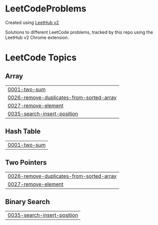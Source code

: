 # LeetCodeProblems
Created using [LeetHub v2](https://github.com/arunbhardwaj/LeetHub-2.0)

Solutions to different LeetCode problems, tracked by this repo using the LeetHub v2 Chrome extension.

<!---LeetCode Topics Start-->
# LeetCode Topics
## Array
|  |
| ------- |
| [0001-two-sum](https://github.com/danielmekuriaw/LeetCodeProblems/tree/master/0001-two-sum) |
| [0026-remove-duplicates-from-sorted-array](https://github.com/danielmekuriaw/LeetCodeProblems/tree/master/0026-remove-duplicates-from-sorted-array) |
| [0027-remove-element](https://github.com/danielmekuriaw/LeetCodeProblems/tree/master/0027-remove-element) |
| [0035-search-insert-position](https://github.com/danielmekuriaw/LeetCodeProblems/tree/master/0035-search-insert-position) |
## Hash Table
|  |
| ------- |
| [0001-two-sum](https://github.com/danielmekuriaw/LeetCodeProblems/tree/master/0001-two-sum) |
## Two Pointers
|  |
| ------- |
| [0026-remove-duplicates-from-sorted-array](https://github.com/danielmekuriaw/LeetCodeProblems/tree/master/0026-remove-duplicates-from-sorted-array) |
| [0027-remove-element](https://github.com/danielmekuriaw/LeetCodeProblems/tree/master/0027-remove-element) |
## Binary Search
|  |
| ------- |
| [0035-search-insert-position](https://github.com/danielmekuriaw/LeetCodeProblems/tree/master/0035-search-insert-position) |
<!---LeetCode Topics End-->